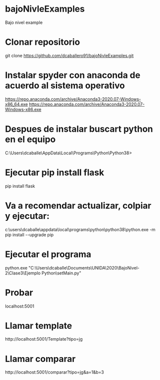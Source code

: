 # bajoNivleExamples
Bajo nivel example 
# Clonar repositorio
git clone https://github.com/dcaballero91/bajoNivleExamples.git
# Instalar spyder con anaconda de acuerdo al sistema operativo
https://repo.anaconda.com/archive/Anaconda3-2020.07-Windows-x86_64.exe
https://repo.anaconda.com/archive/Anaconda3-2020.07-Windows-x86.exe
# Despues de instalar buscart python en el equipo
C:\Users\dcaballe\AppData\Local\Programs\Python\Python38>
# Ejecutar pip install flask
pip install flask
# Va a recomendar actualizar, colpiar y ejecutar:
c:\users\dcaballe\appdata\local\programs\python\python38\python.exe -m pip install --upgrade pip
# Ejecutar el programa
python.exe "C:\Users\dcaballe\Documents\UNIDA\2020\BajoNivel-2\Clase3\Ejemplo Python\setMain.py"
# Probar
localhost:5001
# Llamar template
http://localhost:5001/Template?tipo=jg
# Llamar comparar
http://localhost:5001/comparar?tipo=jg&a=1&b=3
